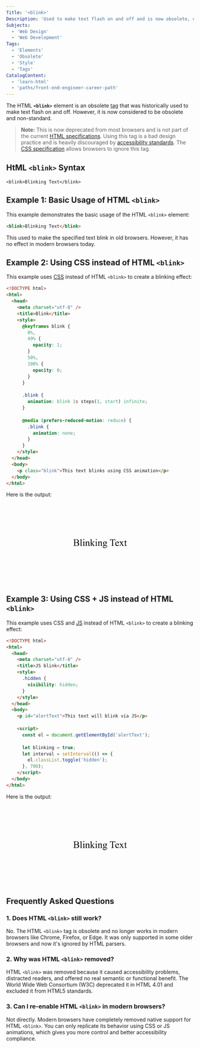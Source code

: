```yaml
---
Title: '<blink>'
Description: 'Used to make text flash on and off and is now obsolete, deprecated, and non-standard.'
Subjects:
  - 'Web Design'
  - 'Web Development'
Tags:
  - 'Elements'
  - 'Obsolete'
  - 'Style'
  - 'Tags'
CatalogContent:
  - 'learn-html'
  - 'paths/front-end-engineer-career-path'
---
```


The HTML **`<blink>`** element is an obsolete [tag](https://www.codecademy.com/resources/docs/html/tags) that was historically used to make text flash on and off. However, it is now considered to be obsolete and non-standard.

> **Note:** This is now deprecated from most browsers and is not part of the current [HTML specifications](https://html.spec.whatwg.org/). Using this tag is a bad design practice and is heavily discouraged by [accessibility standards](https://www.w3.org/WAI/standards-guidelines/wcag/). The [CSS specification](https://www.w3.org/TR/css-2021/) allows browsers to ignore this tag.

## HtML `<blink>` Syntax

```pseudo
<blink>Blinking Text</blink>
```

## Example 1: Basic Usage of HTML `<blink>`

This example demonstrates the basic usage of the HTML `<blink>` element:

```html
<blink>Blinking Text</blink>
```

This used to make the specified text blink in old browsers. However, it has no effect in modern browsers today.

## Example 2: Using CSS instead of HTML `<blink>`

This example uses [CSS](https://www.codecademy.com/resources/docs/css) instead of HTML `<blink>` to create a blinking effect:

```html
<!DOCTYPE html>
<html>
  <head>
    <meta charset="utf-8" />
    <title>Blink</title>
    <style>
      @keyframes blink {
        0%,
        49% {
          opacity: 1;
        }
        50%,
        100% {
          opacity: 0;
        }
      }

      .blink {
        animation: blink 1s steps(1, start) infinite;
      }

      @media (prefers-reduced-motion: reduce) {
        .blink {
          animation: none;
        }
      }
    </style>
  </head>
  <body>
    <p class="blink">This text blinks using CSS animation</p>
  </body>
</html>
```

Here is the output:

![Blinking text using CSS instead of HTML <blink>](https://raw.githubusercontent.com/Codecademy/docs/main/media/html-blink-1.gif)

## Example 3: Using CSS + JS instead of HTML `<blink>`

This example uses CSS and [JS](https://www.codecademy.com/resources/docs/javascript) instead of HTML `<blink>` to create a blinking effect:

```html
<!DOCTYPE html>
<html>
  <head>
    <meta charset="utf-8" />
    <title>JS blink</title>
    <style>
      .hidden {
        visibility: hidden;
      }
    </style>
  </head>
  <body>
    <p id="alertText">This text will blink via JS</p>

    <script>
      const el = document.getElementById('alertText');

      let blinking = true;
      let interval = setInterval(() => {
        el.classList.toggle('hidden');
      }, 700);
    </script>
  </body>
</html>
```

Here is the output:

![Blinking text using CSS and JS instead of HTML <blink>](https://raw.githubusercontent.com/Codecademy/docs/main/media/html-blink-2.gif)

## Frequently Asked Questions

### 1. Does HTML `<blink>` still work?

No. The HTML `<blink>` tag is obsolete and no longer works in modern browsers like Chrome, Firefox, or Edge. It was only supported in some older browsers and now it's ignored by HTML parsers.

### 2. Why was HTML `<blink>` removed?

HTML `<blink>` was removed because it caused accessibility problems, distracted readers, and offered no real semantic or functional benefit. The World Wide Web Consortium (W3C) deprecated it in HTML 4.01 and excluded it from HTML5 standards.

### 3. Can I re-enable HTML `<blink>` in modern browsers?

Not directly. Modern browsers have completely removed native support for HTML `<blink>`. You can only replicate its behavior using CSS or JS animations, which gives you more control and better accessibility compliance.
